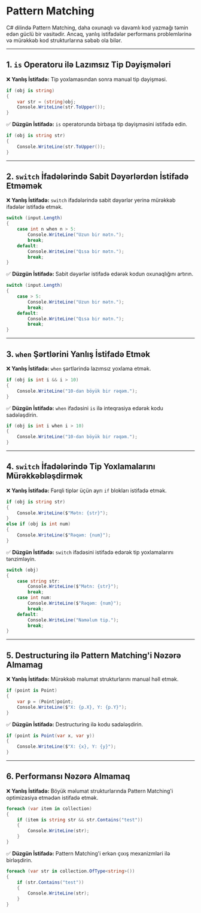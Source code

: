 # Pattern Matching

C# dilində Pattern Matching, daha oxunaqlı və davamlı kod yazmağı təmin edən güclü bir vasitədir. Ancaq, yanlış istifadələr performans problemlərinə və mürəkkəb kod strukturlarına səbəb ola bilər.

---

## 1. `is` Operatoru ilə Lazımsız Tip Dəyişmələri

❌ **Yanlış İstifadə:** Tip yoxlamasından sonra manual tip dəyişməsi.

```csharp
if (obj is string)
{
	var str = (string)obj;
	Console.WriteLine(str.ToUpper());
}
```

✅ **Düzgün İstifadə:** `is` operatorunda birbaşa tip dəyişməsini istifadə edin.

```csharp
if (obj is string str)
{
	Console.WriteLine(str.ToUpper());
}
```

---

## 2. `switch` İfadələrində Sabit Dəyərlərdən İstifadə Etməmək

❌ **Yanlış İstifadə:** `switch` ifadələrində sabit dəyərlər yerinə mürəkkəb ifadələr istifadə etmək.

```csharp
switch (input.Length)
{
	case int n when n > 5:
		Console.WriteLine("Uzun bir mətn.");
		break;
	default:
		Console.WriteLine("Qısa bir mətn.");
		break;
}
```

✅ **Düzgün İstifadə:** Sabit dəyərlər istifadə edərək kodun oxunaqlığını artırın.

```csharp
switch (input.Length)
{
	case > 5:
		Console.WriteLine("Uzun bir mətn.");
		break;
	default:
		Console.WriteLine("Qısa bir mətn.");
		break;
}
```

---

## 3. `when` Şərtlərini Yanlış İstifadə Etmək

❌ **Yanlış İstifadə:** `when` şərtlərində lazımsız yoxlama etmək.

```csharp
if (obj is int i && i > 10)
{
	Console.WriteLine("10-dan böyük bir rəqəm.");
}
```

✅ **Düzgün İstifadə:** `when` ifadəsini `is` ilə inteqrasiya edərək kodu sadələşdirin.

```csharp
if (obj is int i when i > 10)
{
	Console.WriteLine("10-dan böyük bir rəqəm.");
}
```

---

## 4. `switch` İfadələrində Tip Yoxlamalarını Mürəkkəbləşdirmək

❌ **Yanlış İstifadə:** Fərqli tiplər üçün ayrı `if` blokları istifadə etmək.

```csharp
if (obj is string str)
{
	Console.WriteLine($"Mətn: {str}");
}
else if (obj is int num)
{
	Console.WriteLine($"Rəqəm: {num}");
}
```

✅ **Düzgün İstifadə:** `switch` ifadəsini istifadə edərək tip yoxlamalarını tənzimləyin.

```csharp
switch (obj)
{
	case string str:
		Console.WriteLine($"Mətn: {str}");
		break;
	case int num:
		Console.WriteLine($"Rəqəm: {num}");
		break;
	default:
		Console.WriteLine("Naməlum tip.");
		break;
}
```

---

## 5. Destructuring ilə Pattern Matching'i Nəzərə Almamag

❌ **Yanlış İstifadə:** Mürəkkəb məlumat strukturlarını manual həll etmək.

```csharp
if (point is Point)
{
	var p = (Point)point;
	Console.WriteLine($"X: {p.X}, Y: {p.Y}");
}
```

✅ **Düzgün İstifadə:** Destructuring ilə kodu sadələşdirin.

```csharp
if (point is Point(var x, var y))
{
	Console.WriteLine($"X: {x}, Y: {y}");
}
```

---

## 6. Performansı Nəzərə Almamaq

❌ **Yanlış İstifadə:** Böyük məlumat strukturlarında Pattern Matching'i optimizasiya etmədən istifadə etmək.

```csharp
foreach (var item in collection)
{
	if (item is string str && str.Contains("test"))
	{
		Console.WriteLine(str);
	}
}
```

✅ **Düzgün İstifadə:** Pattern Matching'i erkən çıxış mexanizmləri ilə birləşdirin.

```csharp
foreach (var str in collection.OfType<string>())
{
	if (str.Contains("test"))
	{
		Console.WriteLine(str);
	}
}
```
